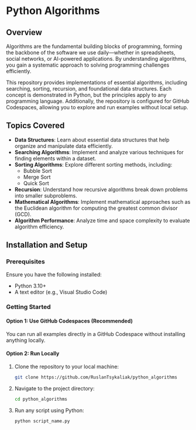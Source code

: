# Python Algorithms

## Overview
Algorithms are the fundamental building blocks of programming, forming the backbone of the software we use daily—whether in spreadsheets, social networks, or AI-powered applications. By understanding algorithms, you gain a systematic approach to solving programming challenges efficiently.

This repository provides implementations of essential algorithms, including searching, sorting, recursion, and foundational data structures. Each concept is demonstrated in Python, but the principles apply to any programming language. Additionally, the repository is configured for GitHub Codespaces, allowing you to explore and run examples without local setup.

## Topics Covered
- **Data Structures**: Learn about essential data structures that help organize and manipulate data efficiently.
- **Searching Algorithms**: Implement and analyze various techniques for finding elements within a dataset.
- **Sorting Algorithms**: Explore different sorting methods, including:
  - Bubble Sort
  - Merge Sort
  - Quick Sort
- **Recursion**: Understand how recursive algorithms break down problems into smaller subproblems.
- **Mathematical Algorithms**: Implement mathematical approaches such as the Euclidean algorithm for computing the greatest common divisor (GCD).
- **Algorithm Performance**: Analyze time and space complexity to evaluate algorithm efficiency.

## Installation and Setup
### Prerequisites
Ensure you have the following installed:
- Python 3.10+
- A text editor (e.g., Visual Studio Code)

### Getting Started
#### Option 1: Use GitHub Codespaces (Recommended)
You can run all examples directly in a GitHub Codespace without installing anything locally.

#### Option 2: Run Locally
1. Clone the repository to your local machine:
   ```sh
   git clone https://github.com/RuslanTsykaliak/python_algorithms
   ```
2. Navigate to the project directory:
   ```sh
   cd python_algorithms
   ```
3. Run any script using Python:
   ```sh
   python script_name.py
   ```
